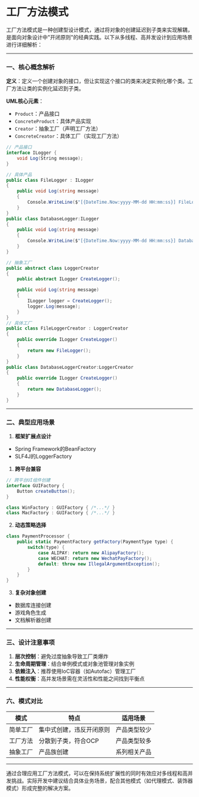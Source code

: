 # 工厂方法模式

工厂方法模式是一种创建型设计模式，通过将对象的创建延迟到子类来实现解耦，是面向对象设计中"开闭原则"的经典实践。以下从多线程、高并发设计到应用场景进行详细解析：

---

### 一、核心概念解析

**定义**：定义一个创建对象的接口，但让实现这个接口的类来决定实例化哪个类。工厂方法让类的实例化延迟到子类。

**UML核心元素**：

- `Product`：产品接口
- `ConcreteProduct`：具体产品实现
- `Creator`：抽象工厂（声明工厂方法）
- `ConcreteCreator`：具体工厂（实现工厂方法）

```C#
// 产品接口
interface ILogger {
    void Log(String message);
}

// 具体产品
public class FileLogger : ILogger
{
    public void Log(string message)
    {
        Console.WriteLine($"[{DateTime.Now:yyyy-MM-dd HH:mm:ss}] FileLogger {message}");
    }
}
public class DatabaseLogger:ILogger 
{
    public void Log(string message)
    {
        Console.WriteLine($"[{DateTime.Now:yyyy-MM-dd HH:mm:ss}] DatabaseLogger {message}");
    }
}

// 抽象工厂
public abstract class LoggerCreator
{
    public abstract ILogger CreateLogger();

    public void Log(string message)
    {
        ILogger logger = CreateLogger();
        logger.Log(message);
    }
}
// 具体工厂
public class FileLoggerCreator : LoggerCreator
{
    public override ILogger CreateLogger()
    {
        return new FileLogger();
    }
}
public class DatabaseLoggerCreator:LoggerCreator
{
    public override ILogger CreateLogger()
    {
        return new DatabaseLogger();
    }
}
```

---

### 二、典型应用场景

1. **框架扩展点设计**
- Spring Framework的BeanFactory
- SLF4J的LoggerFactory
1. **跨平台兼容**

```C#
// 跨平台UI组件创建
interface GUIFactory {
    Button createButton();
}

class WinFactory : GUIFactory { /*...*/ }
class MacFactory : GUIFactory { /*...*/ }
```
2. **动态策略选择**

```C#
class PaymentProcessor {
    public static PaymentFactory getFactory(PaymentType type) {
        switch(type) {
            case ALIPAY: return new AlipayFactory();
            case WECHAT: return new WechatPayFactory();
            default: throw new IllegalArgumentException();
        }
    }
}
```
3. **复杂对象创建**
- 数据库连接创建
- 游戏角色生成
- 文档解析器创建

---

### 三、设计注意事项

1. **层次控制**：避免过度抽象导致工厂类爆炸
2. **生命周期管理**：结合单例模式或对象池管理对象实例
3. **依赖注入**：推荐使用IoC容器（如Autofac）管理工厂
4. **性能权衡**：高并发场景需在灵活性和性能之间找到平衡点

---

### 六、模式对比

|模式|特点|适用场景|
|-|-|-|
|简单工厂|集中式创建，违反开闭原则|产品类型较少|
|工厂方法|分散到子类，符合OCP|产品类型较多|
|抽象工厂|产品族创建|系列相关产品|


---

通过合理应用工厂方法模式，可以在保持系统扩展性的同时有效应对多线程和高并发挑战。实际开发中建议结合具体业务场景，配合其他模式（如代理模式、装饰器模式）形成完整的解决方案。

